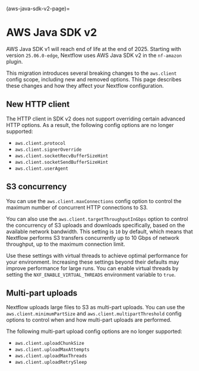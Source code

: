 (aws-java-sdk-v2-page)=

# AWS Java SDK v2

AWS Java SDK v1 will reach end of life at the end of 2025. Starting with version `25.06.0-edge`, Nextflow uses AWS Java SDK v2 in the `nf-amazon` plugin.

This migration introduces several breaking changes to the `aws.client` config scope, including new and removed options. This page describes these changes and how they affect your Nextflow configuration.

## New HTTP client

The HTTP client in SDK v2 does not support overriding certain advanced HTTP options. As a result, the following config options are no longer supported:

- `aws.client.protocol`
- `aws.client.signerOverride`
- `aws.client.socketRecvBufferSizeHint`
- `aws.client.socketSendBufferSizeHint`
- `aws.client.userAgent`

## S3 concurrency

You can use the `aws.client.maxConnections` config option to control the maximum number of concurrent HTTP connections to S3.

You can also use the `aws.client.targetThroughputInGbps` option to control the concurrency of S3 uploads and downloads specifically, based on the available network bandwidth. This setting is `10` by default, which means that Nextflow performs S3 transfers concurrently up to 10 Gbps of network throughput, up to the maximum connection limit.

Use these settings with virtual threads to achieve optimal performance for your environment. Increasing these settings beyond their defaults may improve performance for large runs. You can enable virtual threads by setting the `NXF_ENABLE_VIRTUAL_THREADS` environment variable to `true`.

## Multi-part uploads

Nextflow uploads large files to S3 as multi-part uploads. You can use the `aws.client.minimumPartSize` and `aws.client.multipartThreshold` config options to control when and how multi-part uploads are performed.

The following multi-part upload config options are no longer supported:

- `aws.client.uploadChunkSize`
- `aws.client.uploadMaxAttempts`
- `aws.client.uploadMaxThreads`
- `aws.client.uploadRetrySleep`

